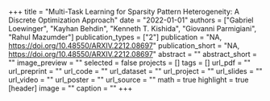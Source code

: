 +++
title = "Multi-Task Learning for Sparsity Pattern Heterogeneity: A Discrete Optimization Approach"
date = "2022-01-01"
authors = ["Gabriel Loewinger", "Kayhan Behdin", "Kenneth T. Kishida", "Giovanni Parmigiani", "Rahul Mazumder"]
publication_types = ["2"]
publication = "NA, https://doi.org/10.48550/ARXIV.2212.08697"
publication_short = "NA, https://doi.org/10.48550/ARXIV.2212.08697"
abstract = ""
abstract_short = ""
image_preview = ""
selected = false
projects = []
tags = []
url_pdf = ""
url_preprint = ""
url_code = ""
url_dataset = ""
url_project = ""
url_slides = ""
url_video = ""
url_poster = ""
url_source = ""
math = true
highlight = true
[header]
image = ""
caption = ""
+++
